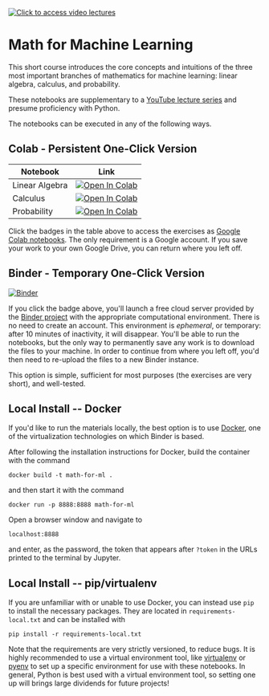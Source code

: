 [![Click to access video lectures](https://i.imgur.com/OpDza8d.png)](https://wandb.me/m4ml-videos)

# Math for Machine Learning

This short course introduces the core concepts and intuitions
of the three most important branches of mathematics
for machine learning:
linear algebra,
calculus,
and probability.

These notebooks are supplementary to
a [YouTube lecture series](https://www.youtube.com/watch?v=uZeDTwWcnuY&list=PLD80i8An1OEGZ2tYimemzwC3xqkU0jKUg)
and presume proficiency with Python.

The notebooks can be executed in any
of the following ways.

## Colab - Persistent One-Click Version

| Notebook    | Link |
|-------------|------|
| Linear Algebra  | [![Open In Colab](https://colab.research.google.com/assets/colab-badge.svg)](http://wandb.me/m4ml-linalg-colab) |
| Calculus  | [![Open In Colab](https://colab.research.google.com/assets/colab-badge.svg)](http://wandb.me/m4ml-calc-colab) |
| Probability | [![Open In Colab](https://colab.research.google.com/assets/colab-badge.svg)](http://wandb.me/m4ml-prob-colab) |

Click the badges in the table above to access the exercises as
[Google Colab notebooks](https://research.google.com/colaboratory/).
The only requirement is a Google account.
If you save your work to your own Google Drive,
you can return where you left off.

## Binder - Temporary One-Click Version

[![Binder](https://mybinder.org/badge_logo.svg)](https://mybinder.org/v2/gh/wandb/edu/main?filepath=math-for-ml)

If you click the badge above,
you'll launch a free cloud server
provided by the
[Binder project](https://mybinder.readthedocs.io/en/latest/)
with the appropriate computational environment.
There is no need to create an account.
This environment is _ephemeral_,
or temporary:
after 10 minutes of inactivity,
it will disappear.
You'll be able to run the notebooks,
but the only way to permanently save any work
is to download the files to your machine.
In order to continue from where you left off,
you'd then need to re-upload the files to a new Binder instance.

This option is simple, sufficient for most purposes
(the exercises are very short),
and well-tested.

## Local Install -- Docker

If you'd like to run the materials locally,
the best option is to use
[Docker](https://docs.docker.com/get-docker/),
one of the virtualization technologies
on which Binder is based.

After following the installation instructions for Docker,
build the container with the command
```
docker build -t math-for-ml .
```
and then start it with the command
```
docker run -p 8888:8888 math-for-ml
```
Open a browser window and navigate to
```
localhost:8888
```
and enter, as the password, the token that appears after
`?token` in the URLs printed to the terminal by Jupyter.

## Local Install -- pip/virtualenv

If you are unfamiliar with or unable to use Docker,
you can instead use `pip` to install the necessary packages.
They are located in `requirements-local.txt`
and can be installed with
```
pip install -r requirements-local.txt
```
Note that the requirements are very strictly versioned,
to reduce bugs.
It is highly recommended to use
a virtual environment tool,
like [virtualenv](https://virtualenv.pypa.io/en/latest/)
or [pyenv](https://github.com/pyenv/pyenv)
to set up a specific environment for use with these notebooks.
In general, Python is best used with a virtual environment tool,
so setting one up will brings large dividends for future projects!

